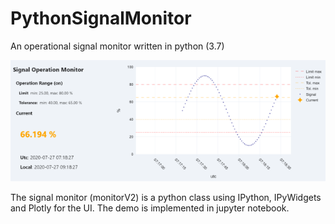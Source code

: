 # PythonSignalMonitor
An operational signal monitor written in python (3.7)

![Signal Monitor](https://github.com/harunler/PythonSignalMonitor/blob/master/SignalMonitorV2.png)

The signal monitor (monitorV2) is a python class using IPython, IPyWidgets and Plotly for the UI. The demo is implemented in jupyter notebook.
